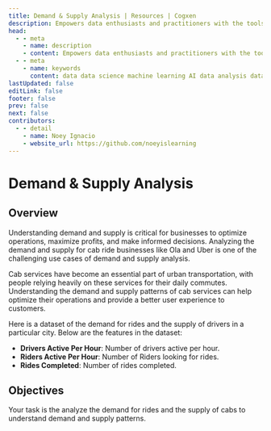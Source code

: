 ```yaml
---
title: Demand & Supply Analysis | Resources | Cogxen
description: Empowers data enthusiasts and practitioners with the tools and knowledge to unlock the potential of data.
head:
  - - meta
    - name: description
    - content: Empowers data enthusiasts and practitioners with the tools and knowledge to unlock the potential of data.
  - - meta
    - name: keywords
      content: data data science machine learning AI data analysis data-driven data enthusiasts data practitioners
lastUpdated: false
editLink: false
footer: false
prev: false
next: false
contributors:
  - - detail
    - name: Noey Ignacio
    - website_url: https://github.com/noeyislearning
---
```


# Demand & Supply Analysis

<DownloadBadge githubURL=""></DownloadBadge>

## Overview

Understanding demand and supply is critical for businesses to optimize operations, maximize profits, and make informed decisions. Analyzing the demand and supply for cab ride businesses like Ola and Uber is one of the challenging use cases of demand and supply analysis.

Cab services have become an essential part of urban transportation, with people relying heavily on these services for their daily commutes. Understanding the demand and supply patterns of cab services can help optimize their operations and provide a better user experience to customers.

Here is a dataset of the demand for rides and the supply of drivers in a particular city. Below are the features in the dataset:

- **Drivers Active Per Hour**: Number of drivers active per hour.
- **Riders Active Per Hour**: Number of Riders looking for rides.
- **Rides Completed**: Number of rides completed.

## Objectives

Your task is the analyze the demand for rides and the supply of cabs to understand demand and supply patterns.
